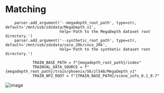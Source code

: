 # Matching
```
    parser.add_argument('--megadepth_root_path', type=str, default='/mnt/usb/zdzdata/MegaDepth_v1',
                        help='Path to the MegaDepth dataset root directory.')
    parser.add_argument('--synthetic_root_path', type=str, default='/mnt/usb/zdzdata/coco_20k/coco_20k',
                        help='Path to the synthetic dataset root directory.')
```

```
            TRAIN_BASE_PATH = f"{megadepth_root_path}/index"
            TRAINVAL_DATA_SOURCE = f"{megadepth_root_path}/train/phoenix/S6/zl548/MegaDepth_v1"
            TRAIN_NPZ_ROOT = f"{TRAIN_BASE_PATH}/scene_info_0.1_0.7"

```

![image](https://github.com/user-attachments/assets/75ec174f-9966-428d-aff1-a9c58c245a9a)
